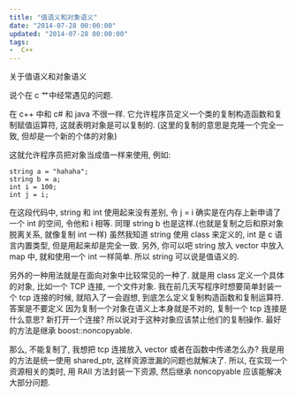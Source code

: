 ```yaml
---
title: "值语义和对象语义"
date: "2014-07-28 00:00:00"
updated: "2014-07-28 00:00:00"
tags:
-  C++
---
```



关于值语义和对象语义

[](/notename/ "archive 20140728")

说个在 c 艹中经常遇见的问题.

在 c++ 中和 c# 和 java 不很一样. 它允许程序员定义一个类的复制构造函数和复制赋值运算符, 这就表明对象是可以复制的. (这里的复制的意思是克隆一个完全一致, 但却是一个新的个体的对象)

这就允许程序员把对象当成值一样来使用, 例如:
```
string a = "hahaha";
string b = a;
int i = 100;
int j = i;
```
在这段代码中, string 和 int 使用起来没有差别, 令 j = i 确实是在内存上新申请了一个 int 的空间, 令他和 i 相等. 同理 string b 也是这样.(也就是复制之后和原对象脱离关系, 就像复制 int 一样)
虽然我知道 string 使用 class 来定义的, int 是 c 语言内置类型, 但是用起来却是完全一致.
另外, 你可以吧 string 放入 vector 中放入 map 中, 就和使用一个 int 一样简单.
所以 string 可以说是值语义的.

另外的一种用法就是在面向对象中比较常见的一种了. 就是用 class 定义一个具体的对象, 比如一个 TCP 连接, 一个文件对象.
我在前几天写程序时想要简单封装一个 tcp 连接的时候, 就陷入了一会遐想, 到底怎么定义复制构造函数和复制运算符. 答案是不要定义
因为复制一个对象在语义上本身就是不对的, 复制一个 tcp 连接是什么意思? 新打开一个连接?
所以说对于这种对象应该禁止他们的复制操作. 最好的方法是继承 boost::noncopyable.

那么, 不能复制了, 我想把 tcp 连接放入 vector 或者在函数中传递怎么办? 我是用的方法是统一使用 shared_ptr, 这样资源泄漏的问题也就解决了.
所以, 在实现一个资源相关的类时, 用 RAII 方法封装一下资源, 然后继承 noncopyable 应该能解决大部分问题.


